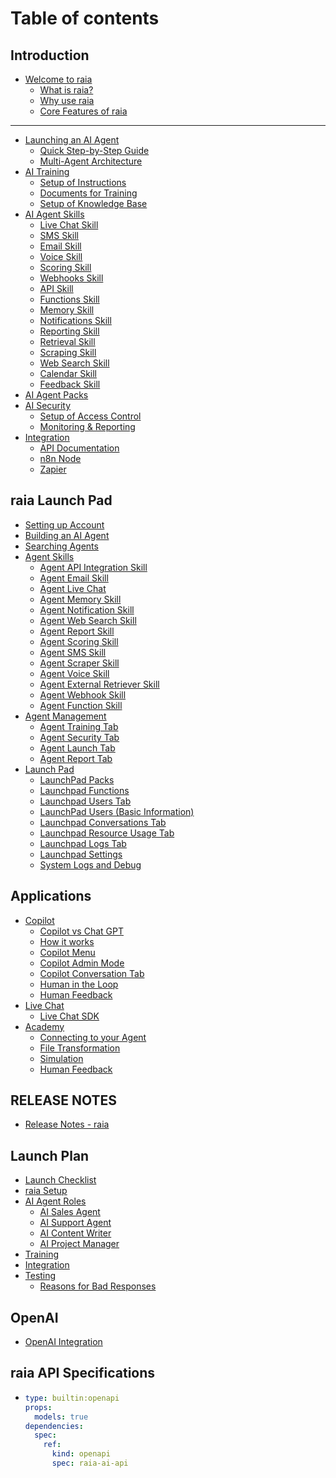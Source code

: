 # Table of contents

## Introduction

* [Welcome to raia](README.md)
  * [What is raia?](introduction/welcome-to-raia/what-is-raia.md)
  * [Why use raia](introduction/welcome-to-raia/why-use-raia.md)
  * [Core Features of raia](introduction/welcome-to-raia/core-features-of-raia.md)

***

* [Launching an AI Agent](launching-an-ai-agent/README.md)
  * [Quick Step-by-Step Guide](launching-an-ai-agent/quick-step-by-step-guide.md)
  * [Multi-Agent Architecture](launching-an-ai-agent/multi-agent-architecture.md)
* [AI Training](ai-training-guide/README.md)
  * [Setup of Instructions](ai-training-guide/setup-of-instructions.md)
  * [Documents for Training](ai-training-guide/documents-for-training.md)
  * [Setup of Knowledge Base](ai-training-guide/setup-of-knowledge-base.md)
* [AI Agent Skills](ai-agent-skills/README.md)
  * [Live Chat Skill](ai-agent-skills/live-chat-skill.md)
  * [SMS Skill](ai-agent-skills/sms-skill.md)
  * [Email Skill](ai-agent-skills/email-skill.md)
  * [Voice Skill](ai-agent-skills/voice-skill.md)
  * [Scoring Skill](ai-agent-skills/scoring-skill.md)
  * [Webhooks Skill](ai-agent-skills/webhooks-skill.md)
  * [API Skill](ai-agent-skills/api-skill.md)
  * [Functions Skill](ai-agent-skills/functions-skill.md)
  * [Memory Skill](ai-agent-skills/memory-skill.md)
  * [Notifications Skill](ai-agent-skills/notifications-skill.md)
  * [Reporting Skill](ai-agent-skills/reporting-skill.md)
  * [Retrieval Skill](ai-agent-skills/retrieval-skill.md)
  * [Scraping Skill](ai-agent-skills/scraping-skill.md)
  * [Web Search Skill](ai-agent-skills/web-search-skill.md)
  * [Calendar Skill](ai-agent-skills/calendar-skill.md)
  * [Feedback Skill](ai-agent-skills/feedback-skill.md)
* [AI Agent Packs](ai-agent-packs.md)
* [AI Security](ai-security/README.md)
  * [Setup of Access Control](ai-security/setup-of-access-control.md)
  * [Monitoring & Reporting](ai-security/monitoring-and-reporting.md)
* [Integration](integration/README.md)
  * [API Documentation](integration/api-documentation.md)
  * [n8n Node](integration/n8n-node.md)
  * [Zapier](integration/zapier.md)

## raia Launch Pad

* [Setting up Account](raia-launch-pad/setting-up-account.md)
* [Building an AI Agent](raia-launch-pad/building-an-ai-agent.md)
* [Searching Agents](raia-launch-pad/searching-agents.md)
* [Agent Skills](raia-launch-pad/agent-skills/README.md)
  * [Agent API Integration Skill](raia-launch-pad/agent-skills/agent-api-integration-skill.md)
  * [Agent Email Skill](raia-launch-pad/agent-skills/agent-email-skill.md)
  * [Agent Live Chat](raia-launch-pad/agent-skills/agent-live-chat.md)
  * [Agent Memory Skill](raia-launch-pad/agent-skills/agent-memory-skill.md)
  * [Agent Notification Skill](raia-launch-pad/agent-skills/agent-notification-skill.md)
  * [Agent Web Search Skill](raia-launch-pad/agent-skills/agent-web-search-skill.md)
  * [Agent Report Skill](raia-launch-pad/agent-skills/agent-report-skill.md)
  * [Agent Scoring Skill](raia-launch-pad/agent-skills/agent-scoring-skill.md)
  * [Agent SMS Skill](raia-launch-pad/agent-skills/agent-sms-skill.md)
  * [Agent Scraper Skill](raia-launch-pad/agent-skills/agent-scraper-skill.md)
  * [Agent Voice Skill](raia-launch-pad/agent-skills/agent-voice-skill.md)
  * [Agent External Retriever Skill](raia-launch-pad/agent-skills/agent-external-retriever-skill.md)
  * [Agent Webhook Skill](raia-launch-pad/agent-skills/agent-webhook-skill.md)
  * [Agent Function Skill](raia-launch-pad/agent-skills/agent-function-skill.md)
* [Agent Management](raia-launch-pad/agent-management/README.md)
  * [Agent Training Tab](raia-launch-pad/agent-management/agent-training-tab.md)
  * [Agent Security Tab](raia-launch-pad/agent-management/agent-security-tab.md)
  * [Agent Launch Tab](raia-launch-pad/agent-management/agent-launch-tab.md)
  * [Agent Report Tab](raia-launch-pad/agent-management/agent-report-tab.md)
* [Launch Pad](raia-launch-pad/launch-pad/README.md)
  * [LaunchPad Packs](raia-launch-pad/launch-pad/launchpad-packs.md)
  * [Launchpad Functions](raia-launch-pad/launch-pad/launchpad-functions.md)
  * [Launchpad Users Tab](raia-launch-pad/launch-pad/launchpad-users-tab.md)
  * [LaunchPad Users (Basic Information)](raia-launch-pad/launch-pad/launchpad-users-basic-information.md)
  * [Launchpad Conversations Tab](raia-launch-pad/launch-pad/launchpad-conversations-tab.md)
  * [Launchpad Resource Usage Tab](raia-launch-pad/launch-pad/launchpad-resource-usage-tab.md)
  * [Launchpad Logs Tab](raia-launch-pad/launch-pad/launchpad-logs-tab.md)
  * [Launchpad Settings](raia-launch-pad/launch-pad/launchpad-settings.md)
  * [System Logs and Debug](raia-launch-pad/launch-pad/system-logs-and-debug.md)

## Applications

* [Copilot](applications/copilot/README.md)
  * [Copilot vs Chat GPT](applications/copilot/copilot-vs-chat-gpt.md)
  * [How it works](applications/copilot/how-it-works.md)
  * [Copilot Menu](applications/copilot/copilot-menu.md)
  * [Copilot Admin Mode](applications/copilot/copilot-admin-mode.md)
  * [Copilot Conversation Tab](applications/copilot/copilot-conversation-tab.md)
  * [Human in the Loop](applications/copilot/human-in-the-loop.md)
  * [Human Feedback](applications/copilot/human-feedback.md)
* [Live Chat](applications/live-chat/README.md)
  * [Live Chat SDK](applications/live-chat/live-chat-sdk.md)
* [Academy](applications/academy/README.md)
  * [Connecting to your Agent](applications/academy/connecting-to-your-agent.md)
  * [File Transformation](applications/academy/file-transformation.md)
  * [Simulation](applications/academy/simulation.md)
  * [Human Feedback](applications/academy/human-feedback.md)

## RELEASE NOTES

* [Release Notes - raia](release-notes/release-notes-raia.md)

## Launch Plan

* [Launch Checklist](launch-plan/launch-checklist.md)
* [raia Setup](launch-plan/raia-setup.md)
* [AI Agent Roles](launch-plan/ai-agent-roles/README.md)
  * [AI Sales Agent](launch-plan/ai-agent-roles/ai-sales-agent.md)
  * [AI Support Agent](launch-plan/ai-agent-roles/ai-support-agent.md)
  * [AI Content Writer](launch-plan/ai-agent-roles/ai-content-writer.md)
  * [AI Project Manager](launch-plan/ai-agent-roles/ai-project-manager.md)
* [Training](launch-plan/training.md)
* [Integration](launch-plan/integration.md)
* [Testing](launch-plan/testing/README.md)
  * [Reasons for Bad Responses](launch-plan/testing/reasons-for-bad-responses.md)

## OpenAI

* [OpenAI Integration](openai/openai-integration.md)

## raia API Specifications

* ```yaml
  type: builtin:openapi
  props:
    models: true
  dependencies:
    spec:
      ref:
        kind: openapi
        spec: raia-ai-api
  ```
